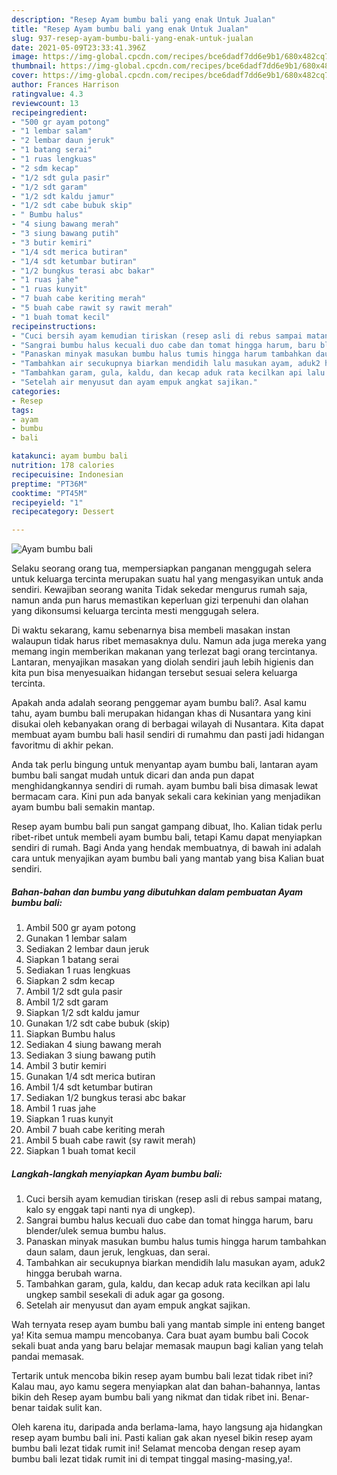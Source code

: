 ```yaml
---
description: "Resep Ayam bumbu bali yang enak Untuk Jualan"
title: "Resep Ayam bumbu bali yang enak Untuk Jualan"
slug: 937-resep-ayam-bumbu-bali-yang-enak-untuk-jualan
date: 2021-05-09T23:33:41.396Z
image: https://img-global.cpcdn.com/recipes/bce6dadf7dd6e9b1/680x482cq70/ayam-bumbu-bali-foto-resep-utama.jpg
thumbnail: https://img-global.cpcdn.com/recipes/bce6dadf7dd6e9b1/680x482cq70/ayam-bumbu-bali-foto-resep-utama.jpg
cover: https://img-global.cpcdn.com/recipes/bce6dadf7dd6e9b1/680x482cq70/ayam-bumbu-bali-foto-resep-utama.jpg
author: Frances Harrison
ratingvalue: 4.3
reviewcount: 13
recipeingredient:
- "500 gr ayam potong"
- "1 lembar salam"
- "2 lembar daun jeruk"
- "1 batang serai"
- "1 ruas lengkuas"
- "2 sdm kecap"
- "1/2 sdt gula pasir"
- "1/2 sdt garam"
- "1/2 sdt kaldu jamur"
- "1/2 sdt cabe bubuk skip"
- " Bumbu halus"
- "4 siung bawang merah"
- "3 siung bawang putih"
- "3 butir kemiri"
- "1/4 sdt merica butiran"
- "1/4 sdt ketumbar butiran"
- "1/2 bungkus terasi abc bakar"
- "1 ruas jahe"
- "1 ruas kunyit"
- "7 buah cabe keriting merah"
- "5 buah cabe rawit sy rawit merah"
- "1 buah tomat kecil"
recipeinstructions:
- "Cuci bersih ayam kemudian tiriskan (resep asli di rebus sampai matang, kalo sy enggak tapi nanti nya di ungkep)."
- "Sangrai bumbu halus kecuali duo cabe dan tomat hingga harum, baru blender/ulek semua bumbu halus."
- "Panaskan minyak masukan bumbu halus tumis hingga harum tambahkan daun salam, daun jeruk, lengkuas, dan serai."
- "Tambahkan air secukupnya biarkan mendidih lalu masukan ayam, aduk2 hingga berubah warna."
- "Tambahkan garam, gula, kaldu, dan kecap aduk rata kecilkan api lalu ungkep sambil sesekali di aduk agar ga gosong."
- "Setelah air menyusut dan ayam empuk angkat sajikan."
categories:
- Resep
tags:
- ayam
- bumbu
- bali

katakunci: ayam bumbu bali 
nutrition: 178 calories
recipecuisine: Indonesian
preptime: "PT36M"
cooktime: "PT45M"
recipeyield: "1"
recipecategory: Dessert

---
```



![Ayam bumbu bali](https://img-global.cpcdn.com/recipes/bce6dadf7dd6e9b1/680x482cq70/ayam-bumbu-bali-foto-resep-utama.jpg)

Selaku seorang orang tua, mempersiapkan panganan menggugah selera untuk keluarga tercinta merupakan suatu hal yang mengasyikan untuk anda sendiri. Kewajiban seorang  wanita Tidak sekedar mengurus rumah saja, namun anda pun harus memastikan keperluan gizi terpenuhi dan olahan yang dikonsumsi keluarga tercinta mesti menggugah selera.

Di waktu  sekarang, kamu sebenarnya bisa membeli masakan instan walaupun tidak harus ribet memasaknya dulu. Namun ada juga mereka yang memang ingin memberikan makanan yang terlezat bagi orang tercintanya. Lantaran, menyajikan masakan yang diolah sendiri jauh lebih higienis dan kita pun bisa menyesuaikan hidangan tersebut sesuai selera keluarga tercinta. 



Apakah anda adalah seorang penggemar ayam bumbu bali?. Asal kamu tahu, ayam bumbu bali merupakan hidangan khas di Nusantara yang kini disukai oleh kebanyakan orang di berbagai wilayah di Nusantara. Kita dapat membuat ayam bumbu bali hasil sendiri di rumahmu dan pasti jadi hidangan favoritmu di akhir pekan.

Anda tak perlu bingung untuk menyantap ayam bumbu bali, lantaran ayam bumbu bali sangat mudah untuk dicari dan anda pun dapat menghidangkannya sendiri di rumah. ayam bumbu bali bisa dimasak lewat bermacam cara. Kini pun ada banyak sekali cara kekinian yang menjadikan ayam bumbu bali semakin mantap.

Resep ayam bumbu bali pun sangat gampang dibuat, lho. Kalian tidak perlu ribet-ribet untuk membeli ayam bumbu bali, tetapi Kamu dapat menyiapkan sendiri di rumah. Bagi Anda yang hendak membuatnya, di bawah ini adalah cara untuk menyajikan ayam bumbu bali yang mantab yang bisa Kalian buat sendiri.

<!--inarticleads1-->

##### Bahan-bahan dan bumbu yang dibutuhkan dalam pembuatan Ayam bumbu bali:

1. Ambil 500 gr ayam potong
1. Gunakan 1 lembar salam
1. Sediakan 2 lembar daun jeruk
1. Siapkan 1 batang serai
1. Sediakan 1 ruas lengkuas
1. Siapkan 2 sdm kecap
1. Ambil 1/2 sdt gula pasir
1. Ambil 1/2 sdt garam
1. Siapkan 1/2 sdt kaldu jamur
1. Gunakan 1/2 sdt cabe bubuk (skip)
1. Siapkan  Bumbu halus
1. Sediakan 4 siung bawang merah
1. Sediakan 3 siung bawang putih
1. Ambil 3 butir kemiri
1. Gunakan 1/4 sdt merica butiran
1. Ambil 1/4 sdt ketumbar butiran
1. Sediakan 1/2 bungkus terasi abc bakar
1. Ambil 1 ruas jahe
1. Siapkan 1 ruas kunyit
1. Ambil 7 buah cabe keriting merah
1. Ambil 5 buah cabe rawit (sy rawit merah)
1. Siapkan 1 buah tomat kecil




<!--inarticleads2-->

##### Langkah-langkah menyiapkan Ayam bumbu bali:

1. Cuci bersih ayam kemudian tiriskan (resep asli di rebus sampai matang, kalo sy enggak tapi nanti nya di ungkep).
1. Sangrai bumbu halus kecuali duo cabe dan tomat hingga harum, baru blender/ulek semua bumbu halus.
1. Panaskan minyak masukan bumbu halus tumis hingga harum tambahkan daun salam, daun jeruk, lengkuas, dan serai.
1. Tambahkan air secukupnya biarkan mendidih lalu masukan ayam, aduk2 hingga berubah warna.
1. Tambahkan garam, gula, kaldu, dan kecap aduk rata kecilkan api lalu ungkep sambil sesekali di aduk agar ga gosong.
1. Setelah air menyusut dan ayam empuk angkat sajikan.




Wah ternyata resep ayam bumbu bali yang mantab simple ini enteng banget ya! Kita semua mampu mencobanya. Cara buat ayam bumbu bali Cocok sekali buat anda yang baru belajar memasak maupun bagi kalian yang telah pandai memasak.

Tertarik untuk mencoba bikin resep ayam bumbu bali lezat tidak ribet ini? Kalau mau, ayo kamu segera menyiapkan alat dan bahan-bahannya, lantas bikin deh Resep ayam bumbu bali yang nikmat dan tidak ribet ini. Benar-benar taidak sulit kan. 

Oleh karena itu, daripada anda berlama-lama, hayo langsung aja hidangkan resep ayam bumbu bali ini. Pasti kalian gak akan nyesel bikin resep ayam bumbu bali lezat tidak rumit ini! Selamat mencoba dengan resep ayam bumbu bali lezat tidak rumit ini di tempat tinggal masing-masing,ya!.

